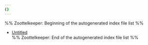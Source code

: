 ```yaml
---
{}
---
```

   
%% Zoottelkeeper: Beginning of the autogenerated index file list  %%   
   
-  [Untitled](../../10%20Miscellaneous/Gandhian%20Thoughts/Untitled.md)   
%% Zoottelkeeper: End of the autogenerated index file list  %%
